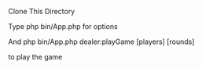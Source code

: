 Clone This Directory

Type php bin/App.php for options

And php bin/App.php dealer:playGame [players] [rounds] 

to play the game
